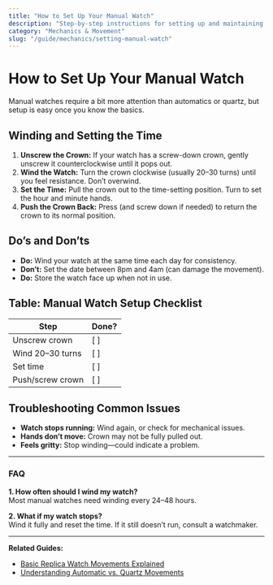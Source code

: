 ```yaml
---
title: "How to Set Up Your Manual Watch"
description: "Step-by-step instructions for setting up and maintaining a manual replica watch."
category: "Mechanics & Movement"
slug: "/guide/mechanics/setting-manual-watch"
---
```


# How to Set Up Your Manual Watch

Manual watches require a bit more attention than automatics or quartz, but setup is easy once you know the basics.

## Winding and Setting the Time

1. **Unscrew the Crown:** If your watch has a screw-down crown, gently unscrew it counterclockwise until it pops out.
2. **Wind the Watch:** Turn the crown clockwise (usually 20–30 turns) until you feel resistance. Don’t overwind.
3. **Set the Time:** Pull the crown out to the time-setting position. Turn to set the hour and minute hands.
4. **Push the Crown Back:** Press (and screw down if needed) to return the crown to its normal position.

## Do’s and Don’ts

- **Do:** Wind your watch at the same time each day for consistency.
- **Don’t:** Set the date between 8pm and 4am (can damage the movement).
- **Do:** Store the watch face up when not in use.

## Table: Manual Watch Setup Checklist

| Step              | Done? |
|-------------------|-------|
| Unscrew crown     | [ ]   |
| Wind 20–30 turns  | [ ]   |
| Set time          | [ ]   |
| Push/screw crown  | [ ]   |

## Troubleshooting Common Issues

- **Watch stops running:** Wind again, or check for mechanical issues.
- **Hands don’t move:** Crown may not be fully pulled out.
- **Feels gritty:** Stop winding—could indicate a problem.

---

### FAQ

**1. How often should I wind my watch?**  
Most manual watches need winding every 24–48 hours.

**2. What if my watch stops?**  
Wind it fully and reset the time. If it still doesn’t run, consult a watchmaker.

---

**Related Guides:**  
- [Basic Replica Watch Movements Explained](/guide/mechanics/replica-watch-movements)  
- [Understanding Automatic vs. Quartz Movements](/guide/mechanics/automatic-vs-quartz)